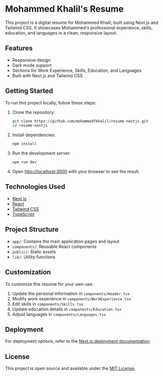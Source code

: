 # Mohammed Khalil's Resume

This project is a digital resume for Mohammed Khalil, built using Next.js and Tailwind CSS. It showcases Mohammed's professional experience, skills, education, and languages in a clean, responsive layout.

## Features

- Responsive design
- Dark mode support
- Sections for Work Experience, Skills, Education, and Languages
- Built with Next.js and Tailwind CSS

## Getting Started

To run this project locally, follow these steps:

1. Clone the repository:

   ```bash
   git clone https://github.com/mohammedfkhalil/resume-nextjs.git
   cd resume-nextjs
   ```

2. Install dependencies:

   ```bash
   npm install
   ```

3. Run the development server:

   ```bash
   npm run dev
   ```

4. Open [http://localhost:3000](http://localhost:3000) with your browser to see the result.

## Technologies Used

- [Next.js](https://nextjs.org/)
- [React](https://reactjs.org/)
- [Tailwind CSS](https://tailwindcss.com/)
- [TypeScript](https://www.typescriptlang.org/)

## Project Structure

- `app/`: Contains the main application pages and layout
- `components/`: Reusable React components
- `public/`: Static assets
- `lib/`: Utility functions

## Customization

To customize this resume for your own use:

1. Update the personal information in `components/Header.tsx`
2. Modify work experience in `components/WorkExperience.tsx`
3. Edit skills in `components/Skills.tsx`
4. Update education details in `components/Education.tsx`
5. Adjust languages in `components/Languages.tsx`

## Deployment

For deployment options, refer to the [Next.js deployment documentation](https://nextjs.org/docs/deployment).

## License

This project is open source and available under the [MIT License](LICENSE).
